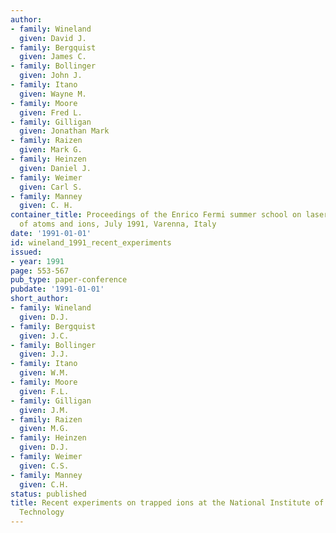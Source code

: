 ```yaml
---
author:
- family: Wineland
  given: David J.
- family: Bergquist
  given: James C.
- family: Bollinger
  given: John J.
- family: Itano
  given: Wayne M.
- family: Moore
  given: Fred L.
- family: Gilligan
  given: Jonathan Mark
- family: Raizen
  given: Mark G.
- family: Heinzen
  given: Daniel J.
- family: Weimer
  given: Carl S.
- family: Manney
  given: C. H.
container_title: Proceedings of the Enrico Fermi summer school on laser manipulation
  of atoms and ions, July 1991, Varenna, Italy
date: '1991-01-01'
id: wineland_1991_recent_experiments
issued:
- year: 1991
page: 553-567
pub_type: paper-conference
pubdate: '1991-01-01'
short_author:
- family: Wineland
  given: D.J.
- family: Bergquist
  given: J.C.
- family: Bollinger
  given: J.J.
- family: Itano
  given: W.M.
- family: Moore
  given: F.L.
- family: Gilligan
  given: J.M.
- family: Raizen
  given: M.G.
- family: Heinzen
  given: D.J.
- family: Weimer
  given: C.S.
- family: Manney
  given: C.H.
status: published
title: Recent experiments on trapped ions at the National Institute of Standards and
  Technology
---
```


